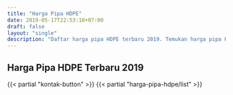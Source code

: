 ```yaml
---
title: "Harga Pipa HDPE"
date: 2019-05-17T22:53:18+07:00
draft: false
layout: "single"
description: "Daftar harga pipa HDPE terbaru 2019. Temukan harga pipa HDPE Vinilon, Swallow, Rucika Black, dll disini."
---
```


## Harga Pipa HDPE Terbaru 2019

{{< partial "kontak-button" >}}
{{< partial "harga-pipa-hdpe/list" >}}